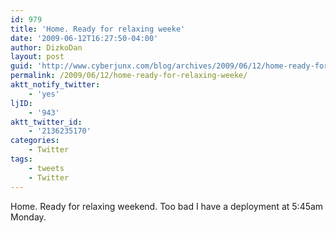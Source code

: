 ```yaml
---
id: 979
title: 'Home. Ready for relaxing weeke'
date: '2009-06-12T16:27:50-04:00'
author: DizkoDan
layout: post
guid: 'http://www.cyberjunx.com/blog/archives/2009/06/12/home-ready-for-relaxing-weeke/'
permalink: /2009/06/12/home-ready-for-relaxing-weeke/
aktt_notify_twitter:
    - 'yes'
ljID:
    - '943'
aktt_twitter_id:
    - '2136235170'
categories:
    - Twitter
tags:
    - tweets
    - Twitter
---
```


Home. Ready for relaxing weekend. Too bad I have a deployment at 5:45am Monday.